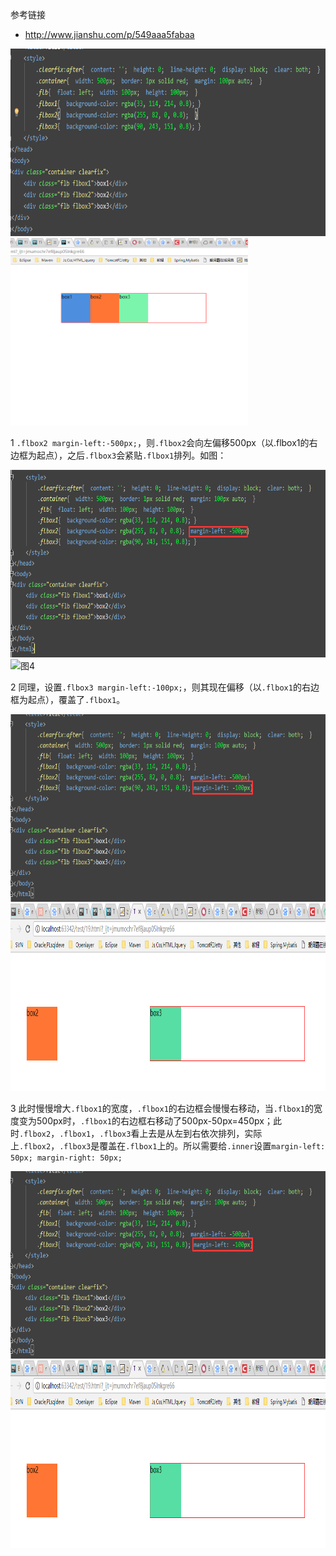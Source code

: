 参考链接
- http://www.jianshu.com/p/549aaa5fabaa

<img src="./image/shaungfeiyi01.png" alt="图1" title="图1" height="300">
<img src="./image/shuangfeiyi02.png" alt="图2" title="图2" height="300">

1 `.flbox2 margin-left:-500px;`，则`.flbox2`会向左偏移500px（以.flbox1的右边框为起点），之后`.flbox3`会紧贴`.flbox1`排列。如图：

<img src="./image/shuangfeiyi03.png" alt="图3" title="图3" height="300">
<img src=".image/shuangfeiyi04.png" alt="图4" title="图4" height="300">

2 同理，设置`.flbox3 margin-left:-100px;`，则其现在偏移（以`.flbox1`的右边框为起点），覆盖了`.flbox1`。

<img src="./image/shuangfeiyi05.png" alt="图5" title="图5" height="300">
<img src="./image/shuangfeiyi06.png" alt="图6" title="图6" height="300">

3 此时慢慢增大`.flbox1`的宽度，`.flbox1`的右边框会慢慢右移动，当`.flbox1`的宽度变为500px时，`.flbox1`的右边框右移动了500px-50px=450px；此时`.flbox2`，`.flbox1`，`.flbox3`看上去是从左到右依次排列，实际上`.flbox2`，`.flbox3`是覆盖在`.flbox1`上的。所以需要给`.inner`设置`margin-left: 50px; margin-right: 50px;`

<img src="./image/shuangfeiyi05.png" alt="图7" title="图7" height="300">
<img src="./image/shuangfeiyi06.png" alt="图8" title="图8" height="300">
